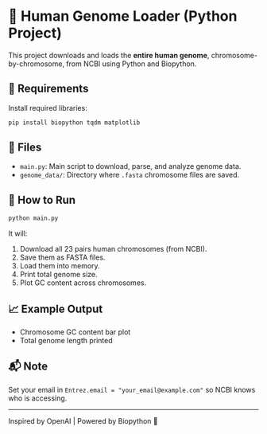 # 🧬 Human Genome Loader (Python Project)

This project downloads and loads the **entire human genome**, chromosome-by-chromosome, from NCBI using Python and Biopython.

## 🔧 Requirements

Install required libraries:

```bash
pip install biopython tqdm matplotlib
```

## 📁 Files

- `main.py`: Main script to download, parse, and analyze genome data.
- `genome_data/`: Directory where `.fasta` chromosome files are saved.

## 🚀 How to Run

```bash
python main.py
```

It will:
1. Download all 23 pairs human chromosomes (from NCBI).
2. Save them as FASTA files.
3. Load them into memory.
4. Print total genome size.
5. Plot GC content across chromosomes.

## 📈 Example Output

- Chromosome GC content bar plot
- Total genome length printed

## 📬 Note

Set your email in `Entrez.email = "your_email@example.com"` so NCBI knows who is accessing.

---

Inspired by OpenAI | Powered by Biopython 🧪
